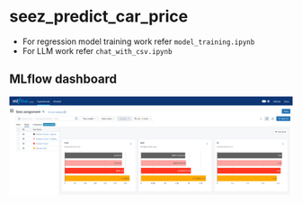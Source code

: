 # seez_predict_car_price

- For regression model training work refer `model_training.ipynb`
- For LLM work refer `chat_with_csv.ipynb`

## MLflow dashboard
![](mlflow_dashboard.png)
